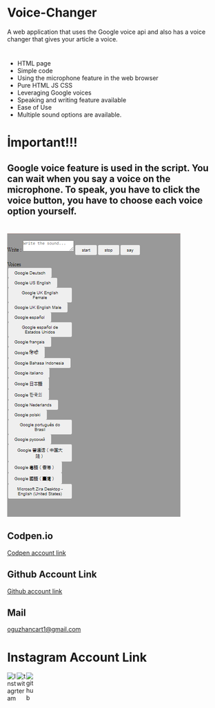 # Voice-Changer
A web application that uses the Google voice api and also has a voice changer that gives your article a voice.
#
- HTML page
- Simple code
- Using the microphone feature in the web browser
- Pure HTML JS CSS
- Leveraging Google voices
- Speaking and writing feature available
- Ease of Use
- Multiple sound options are available.
#
# İmportant!!!
## Google voice feature is used in the script. You can wait when you say a voice on the microphone. To speak, you have to click the voice button, you have to choose each voice option yourself.
#
<img src="voice.png"></img>
## Codpen.io
[Codpen account link](https://codepen.io/oguzhan1881)
## Github Account Link
[Github account link](https://github.com/oguzhan18)
## Mail
oguzhancart1@gmail.com
# Instagram Account Link
<a target="_blank" href="https://www.instagram.com/oguzhan_cart/">
  <img align="left" alt="Instagram" width="22px" src="https://cdn.jsdelivr.net/npm/simple-icons@v3/icons/instagram.svg" />
</a>
<a target="_blank" href="https://twitter.com/OguzhanCart">
  <img align="left" alt="twitter" width="22px" src="https://cdn.jsdelivr.net/npm/simple-icons@v3/icons/twitter.svg" />
</a>
<a target="_blank" href="https://github.com/oguzhan18">
  <img align="left" alt="github" width="22px" src="https://cdn.jsdelivr.net/npm/simple-icons@v3/icons/github.svg" />
</a>


